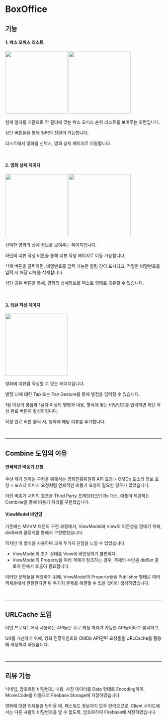 # BoxOffice

## 기능

#### 1. 박스 오피스 리스트
<span>
<img src="https://user-images.githubusercontent.com/113331061/197326641-918c6170-1559-480c-ac1a-c0cab5d9fd37.png" width="200"></img>
<img src="https://user-images.githubusercontent.com/113331061/197326294-99cca1fc-5a2f-4f2f-9403-0ab0bb83f0e2.png" width="200"></img>
</span>

현재 일자를 기준으로 각 필터에 맞는 박스 오피스 순위 리스트를 보여주는 화면입니다.

상단 버튼들을 통해 필터의 전환이 가능합니다.

리스트에서 영화를 선택시, 영화 상세 페이지로 이동합니다.

<br/>

#### 2. 영화 상세 페이지
<span>
<img src="https://user-images.githubusercontent.com/113331061/197326370-951f2169-b9d7-4040-b429-df92673b74fb.png" width="200"></img>
<img src="https://user-images.githubusercontent.com/113331061/197326373-dfac7e2d-55e8-4ef6-98ee-9d441af29de2.png" width="200"></img>
</span>

선택한 영화의 상세 정보를 보여주는 페이지입니다.

하단의 리뷰 작성 버튼을 통해 리뷰 작성 페이지로 이동 가능합니다.

삭제 버튼을 클릭하면, 비밀번호를 입력 가능한 알림 창이 표시되고, 적절한 비밀번호를 입력 시 해당 리뷰를 삭제합니다.

상단 공유 버튼을 통해, 영화의 상세정보를 텍스트 형태로 공유할 수 있습니다.

<br/>

#### 3. 리뷰 작성 페이지
<img src="https://user-images.githubusercontent.com/113331061/197326463-250df6a1-b8e9-474b-870d-85baa04a905c.png" width="200"></img>

영화에 리뷰를 작성할 수 있는 페이지입니다.

별점 UI에 대한 Tap 또는 Pan Gesture를 통해 별점을 입력할 수 있습니다.

1점 이상의 평점과 1글자 이상의 별명과 내용, 형식에 맞는 비밀번호를 입력하면 하단 작성 완료 버튼이 활성화됩니다.

작성 완료 버튼 클릭 시, 영화에 해당 리뷰를 추가합니다.

<br/>

<hr/>

## Combine 도입의 이유
#### 연쇄적인 비동기 요청
우선 제가 원하는 구현을 위해서는 영화진흥위원회 API 요청 > OMDb 포스터 정보 요청 > 포스터 이미지 요청처럼 연쇄적인 비동기 요청이 필요한 경우가 많았습니다.

이런 비동기 처리의 흐름을 Third Party 프레임워크인 Rx 대신, 애플이 제공하는 Combine을 통해 비동기 처리를 구현했습니다.

#### ViewModel 바인딩
기존에는 MVVM 패턴의 구현 과정에서, ViewModel과 View의 의존성을 없애기 위해, didSet과 클로저를 통해서 구현했었습니다.

하지만 이 방식을 사용하며 크게 두가지 단점을 느낄 수 있었습니다.
 - ViewModel의 초기 상태를 View에 바인딩하기 불편하다.
 - ViewModel의 Property를 여러 객체가 참조하는 경우, 객체의 수만큼 didSet 클로저 안에서 호출이 필요합니다.

이러한 문제들을 해결하기 위해, ViewModel의 Property들을 Publisher 형태로 여러 객체들에서 관찰한다면 위 두가지 문제를 해결할 수 있을 것이라 생각하였습니다.

<br/>

<hr/>

## URLCache 도입
이번 프로젝트에서 사용하는 API들은 주로 캐싱 처리가 가능한 API들이라고 생각하고, 

UX를 개선하기 위해, 영화 진흥위원회와 OMDb API관련 요청들을 URLCache를 활용해 캐싱처리 하였습니다.

<br/>

<hr/>

## 리뷰 기능
닉네임, 암호화된 비밀번호, 내용, 사진 데이터를 Data 형태로 Encoding하여, MovieCode를 이름으로 Firebase Storage에 저장하였습니다.

영화에 대한 리뷰들을 받아올 때, 패스워드 정보까지 모두 받아오므로, Client 사이드에서는 다른 사람의 비밀번호를 알 수 없도록, 암호화하여 Firebase에 저장하였습니다.

